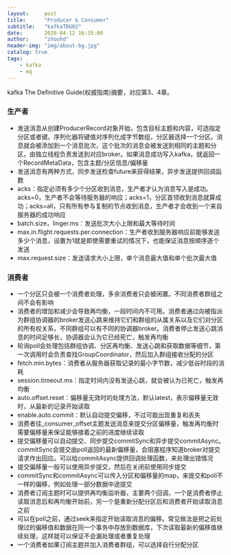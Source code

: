 ```yaml
---
layout:     post
title:      "Producer & Consumer"
subtitle:   "kafkaTDG02"
date:       2020-04-12 16:35:00
author:     "zhouhd"
header-img: "img/about-bg.jpg"
catalog: true
tags:
    - kafka
    - mq
---
```


kafka The Definitive Guide(权威指南)摘要，对应第3、4章。

### 生产者
- 发送消息从创建ProducerRecord对象开始，包含目标主题和内容，可选指定分区或者键。序列化器将键值对序列化成字节数组，分区器选择一个分区。消息就会被添加到一个消息批次，这个批次的消息会被发送到相同的主题和分区，由独立线程负责发送到对应broker。如果消息成功写入kafka，就返回一个RecordMetaData，包含主题/分区信息/偏移量
- 发送消息有两种方式，同步发送检查future来获得结果，异步发送提供回调函数
- acks：指定必须有多少个分区收到消息，生产者才认为消息写入是成功。acks=0，生产者不会等待服务器的响应；acks=1，分区首领收到消息就算成功；acks=all，只有所有参与复制的节点收到消息，生产者才会收到一个来自服务器的成功响应
- batch.size，linger.ms：发送批次大小上限和最大等待时间
- max.in.flight.requests.per.connection：生产者收到服务器响应前能够发送多少个消息，设置为1就是即使需要重试的情况下，也能保证消息按顺序逐个发送
- max.request.size：发送请求大小上限，单个消息最大值和单个批次最大值

### 消费者
- 一个分区只会被一个消费者处理，多余消费者只会被闲置。不同消费者群组之间不会有影响
- 消费者的增加和减少会导致再均衡，一段时间内不可用。消费者通过向被指派为群组协调器的broker发送心跳来维持它们和群组的从属关系以及它们对分区的所有权关系，不同群组可以有不同的协调器broker。消费者停止发送心跳消息的时间足够长，协调器会认为它已经死亡，触发再均衡
- 轮询poll会处理包括群组协调、分区再均衡、发送心跳和获取数据等细节，第一次调用时会负责查找GroupCoordinator，然后加入群组接收分配的分区
- fetch.min.bytes：消费者从服务器获取记录的最小字节数，减少低谷时段的消耗
- session.timeout.ms：指定时间内没有发送心跳，就会被认为已死亡，触发再均衡
- auto.offset.reset：偏移量无效时的处理方法，默认latest，表示偏移量无效时，从最新的记录开始读取
- enable.auto.commit：默认自动提交偏移，不过可能出现重复和丢失
- 消费者往_consumer_offset主题发送消息来提交分区偏移量，触发再均衡时需要偏移量来保证能够接着之前的进度继续读取
- 提交偏移量可以自动提交、同步提交commitSync和异步提交commitAsync。commitSync会提交由poll返回的最新偏移量，会阻塞程序知道broker对提交请求作出回应。可以给commitAsync提供回调处理函数，来处理出错情况
- 提交偏移量一般可以使用异步提交，然后在关闭前使用同步提交
- commitSync和commitAsync可以传入分区和偏移量的map，来提交和poll不一样的偏移，例如处理一部分数据中途提交
- 消费者订阅主题时可以提供再均衡监听器，主要两个回调，一个是消费者停止读取消息后和再均衡开始前，另一个是重新分配分区后和消费者开始读取消息之前
- 可以在poll之前，通过seek来指定开始读取消息的偏移。常见做法是把之前处理过的偏移值和数据在同一个事务中存放到数据库，下次读取最新的偏移值继续处理，这样就可以保证不会漏处理或者重复处理
- 一个消费者如果订阅主题并加入消费者群组，可以选择自行分配分区